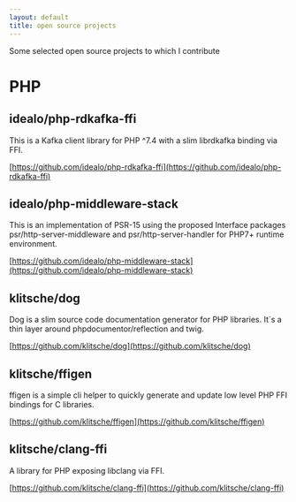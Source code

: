 ```yaml
---
layout: default
title: open source projects
---
```


Some selected open source projects to which I contribute

# PHP

## idealo/php-rdkafka-ffi

This is a Kafka client library for PHP ^7.4 with a slim librdkafka binding via FFI.

[https://github.com/idealo/php-rdkafka-ffi](https://github.com/idealo/php-rdkafka-ffi)

## idealo/php-middleware-stack

This is an implementation of PSR-15 using the proposed Interface packages psr/http-server-middleware and psr/http-server-handler for PHP7+ runtime environment.

[https://github.com/idealo/php-middleware-stack](https://github.com/idealo/php-middleware-stack)

## klitsche/dog

Dog is a slim source code documentation generator for PHP libraries. It´s a thin layer around phpdocumentor/reflection and twig.

[https://github.com/klitsche/dog](https://github.com/klitsche/dog)

## klitsche/ffigen

ffigen is a simple cli helper to quickly generate and update low level PHP FFI bindings for C libraries.

[https://github.com/klitsche/ffigen](https://github.com/klitsche/ffigen)

## klitsche/clang-ffi

A library for PHP exposing libclang via FFI.

[https://github.com/klitsche/clang-ffi](https://github.com/klitsche/clang-ffi)